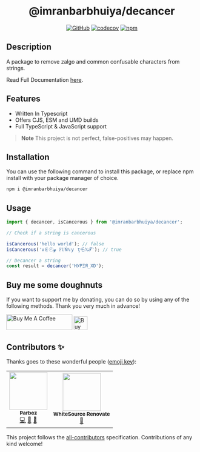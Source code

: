 <div align="center">

# @imranbarbhuiya/decancer

[![GitHub](https://img.shields.io/github/license/imranbarbhuiya/decancer)](https://github.com/imranbarbhuiya/decancer/blob/main/LICENSE)
[![codecov](https://codecov.io/gh/imranbarbhuiya/decancer/branch/main/graph/badge.svg?token=token)](https://codecov.io/gh/imranbarbhuiya/decancer)
[![npm](https://img.shields.io/npm/v/@imranbarbhuiya/decancer?color=crimson&logo=npm&style=flat-square)](https://www.npmjs.com/package/@imranbarbhuiya/decancer)

</div>

## Description

A package to remove zalgo and common confusable characters from strings.

Read Full Documentation [here](https://imranbarbhuiya.github.io/decancer).

## Features

-   Written In Typescript
-   Offers CJS, ESM and UMD builds
-   Full TypeScript & JavaScript support

> **Note**
> This project is not perfect, false-positives may happen.

## Installation

You can use the following command to install this package, or replace npm install with your package manager of choice.

```bash
npm i @imranbarbhuiya/decancer
```

## Usage

```ts
import { decancer, isCancerous } from '@imranbarbhuiya/decancer';

// Check if a string is cancerous

isCancerous('hello world'); // false
isCancerous('vＥⓡ𝔂 𝔽𝕌Ňℕｙ ţ乇𝕏𝓣'); // true

// Decancer a string
const result = decancer('HУPΞЯ_XD');
```

## Buy me some doughnuts

If you want to support me by donating, you can do so by using any of the following methods. Thank you very much in advance!

<a href="https://www.buymeacoffee.com/parbez" target="_blank"><img src="https://cdn.buymeacoffee.com/buttons/default-orange.png" alt="Buy Me A Coffee" height="41" width="174"></a>
<a href='https://ko-fi.com/Y8Y1CBIJH' target='_blank'><img height='36' style='border:0px;height:36px;' src='https://cdn.ko-fi.com/cdn/kofi4.png?v=3' border='0' alt='Buy Me a Coffee at ko-fi.com' /></a>

## Contributors ✨

Thanks goes to these wonderful people ([emoji key](https://allcontributors.org/docs/en/emoji-key)):

<!-- ALL-CONTRIBUTORS-LIST:START - Do not remove or modify this section -->
<!-- prettier-ignore-start -->
<!-- markdownlint-disable -->
<table>
  <tr>
    <td align="center"><a href="https://github.com/imranbarbhuiya"><img src="https://avatars.githubusercontent.com/u/74945038?v=4?s=100" width="100px;" alt=""/><br /><sub><b>Parbez</b></sub></a><br /><a href="https://github.com/imranbarbhuiya/decancer/commits?author=imranbarbhuiya" title="Code">💻</a> <a href="#maintenance-imranbarbhuiya" title="Maintenance">🚧</a> <a href="#ideas-imranbarbhuiya" title="Ideas, Planning, & Feedback">🤔</a></td>
    <td align="center"><a href="https://renovate.whitesourcesoftware.com"><img src="https://avatars.githubusercontent.com/u/25180681?v=4?s=100" width="100px;" alt=""/><br /><sub><b>WhiteSource Renovate</b></sub></a><br /><a href="#maintenance-renovate-bot" title="Maintenance">🚧</a></td>
  </tr>
</table>

<!-- markdownlint-restore -->
<!-- prettier-ignore-end -->

<!-- ALL-CONTRIBUTORS-LIST:END -->

This project follows the [all-contributors](https://github.com/all-contributors/all-contributors) specification. Contributions of any kind welcome!
